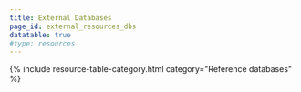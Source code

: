 ```yaml
---
title: External Databases
page_id: external_resources_dbs
datatable: true
#type: resources
---
```


{% include resource-table-category.html category="Reference databases" %}
